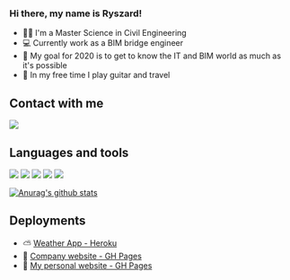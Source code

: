 ### Hi there, my name is Ryszard!

* :construction_worker_man: I'm a Master Science in Civil Engineering
* :computer: Currently work as a BIM bridge engineer
* :dart: My goal for 2020 is to get to know the IT and BIM world as much as it's possible
* :guitar: In my free time I play guitar and travel

## Contact with me

[<img src="https://cdn4.iconfinder.com/data/icons/logos-and-brands/512/122_Facebook_F_logo_logos-48.png"/>](https://www.facebook.com/ryszard.polechonski)

## Languages and tools

<img src="https://cdn4.iconfinder.com/data/icons/flat-brand-logo-2/512/html5-48.png"/>     <img src="https://cdn4.iconfinder.com/data/icons/flat-brand-logo-2/512/css3-48.png"/>     <img src="https://cdn4.iconfinder.com/data/icons/logos-and-brands/512/187_Js_logo_logos-48.png"/>     <img src="https://cdn4.iconfinder.com/data/icons/logos-3/600/React.js_logo-48.png"/>     <img src="https://cdn4.iconfinder.com/data/icons/logos-3/512/mongodb-2-128.png"/>

[![Anurag's github stats](https://github-readme-stats.vercel.app/api?username=RyszardPolechonski)](https://github.com/anuraghazra/github-readme-stats)

## Deployments

* :partly_sunny: [Weather App - Heroku](https://pogodakekw.herokuapp.com)
* :office: [Company website - GH Pages](https://ryszardpolechonski.github.io/company-website)
* :man: [My personal website - GH Pages](https://ryszardpolechonski.github.io/website)

<!--
**RyszardPolechonski/RyszardPolechonski** is a ✨ _special_ ✨ repository because its `README.md` (this file) appears on your GitHub profile.

Here are some ideas to get you started:

- 🔭 I’m currently working on ...
- 🌱 I’m currently learning ...
- 👯 I’m looking to collaborate on ...
- 🤔 I’m looking for help with ...
- 💬 Ask me about ...
- 📫 How to reach me: ...
- 😄 Pronouns: ...
- ⚡ Fun fact: ...
-->
 
